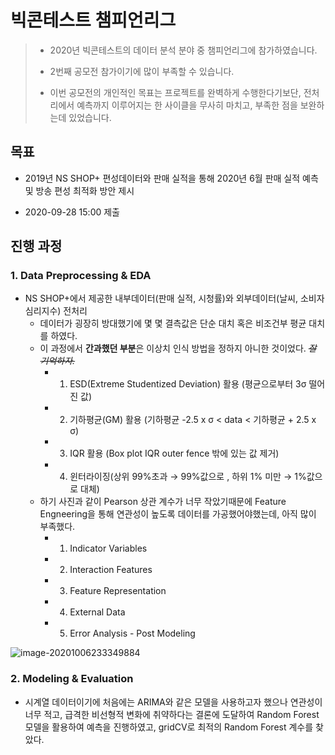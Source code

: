# 빅콘테스트 챔피언리그

> - 2020년 빅콘테스트의 데이터 분석 분야 중 챔피언리그에 참가하였습니다.
>
> - 2번째 공모전 참가이기에 많이 부족할 수 있습니다.
>
> - 이번 공모전의 개인적인 목표는 프로젝트를 완벽하게 수행한다기보단, 전처리에서 예측까지 이루어지는 한 사이클을 무사히 마치고, 부족한 점을 보완하는데 있었습니다.



## 목표

- 2019년 NS SHOP+ 편성데이터와 판매 실적을 통해 2020년 6월 판매 실적 예측 및 방송 편성 최적화 방안 제시

- 2020-09-28 15:00 제출



## 진행 과정

### 1. Data Preprocessing & EDA

- NS SHOP+에서 제공한 내부데이터(판매 실적, 시청률)와 외부데이터(날씨, 소비자심리지수) 전처리
  - 데이터가 굉장히 방대했기에 몇 몇 결측값은 단순 대치 혹은 비조건부 평균 대치를 하였다.
  - 이 과정에서 **간과했던 부분**은 이상치 인식 방법을 정하지 아니한 것이었다. *~~잘 기억하자.~~*
    - 1) ESD(Extreme Studentized Deviation) 활용 (평균으로부터 3σ 떨어진 값)
    - 2) 기하평균(GM) 활용 (기하평균 -2.5 x σ < data < 기하평균 + 2.5 x σ)
    - 3) IQR 활용 (Box plot IQR outer fence 밖에 있는 값 제거)
    - 4) 윈터라이징(상위 99%초과 → 99%값으로 , 하위 1% 미만 → 1%값으로 대체)
  - 하기 사진과 같이 Pearson 상관 계수가 너무 작았기때문에 Feature Engneering을 통해 연관성이 높도록 데이터를 가공했어야했는데, 아직 많이 부족했다.
    - 1) Indicator Variables
    - 2) Interaction Features
    - 3) Feature Representation
    - 4) External Data
    - 5) Error Analysis - Post Modeling

![image-20201006233349884](C:\Users\joww0\AppData\Roaming\Typora\typora-user-images\image-20201006233349884.png)

### 2. Modeling & Evaluation

- 시계열 데이터이기에 처음에는 ARIMA와 같은 모델을 사용하고자 했으나 연관성이 너무 적고, 급격한 비선형적 변화에 취약하다는 결론에 도달하여 Random Forest 모델을 활용하여 예측을 진행하였고, gridCV로 최적의 Random Forest 계수를 찾았다.